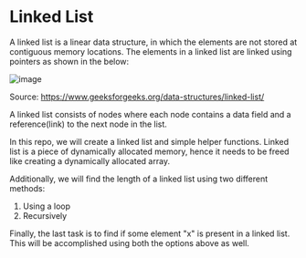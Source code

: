 # Linked List

A linked list is a linear data structure, in which the elements are not stored at contiguous memory locations. The elements in a linked list are linked using pointers as shown in the below:

![image](https://user-images.githubusercontent.com/70550648/109868159-28c72380-7c1c-11eb-90da-27cb89dab582.png)

Source: https://www.geeksforgeeks.org/data-structures/linked-list/

A linked list consists of nodes where each node contains a data field and a reference(link) to the next node in the list.

In this repo, we will create a linked list and simple helper functions. 
Linked list is a piece of dynamically allocated memory, hence it needs to be freed like creating a dynamically allocated array.

Additionally, we will find the length of a linked list using two different methods:

1. Using a loop
2. Recursively

Finally, the last task is to find if some element "x" is present in a linked list. This will be accomplished using both the options above as well. 
